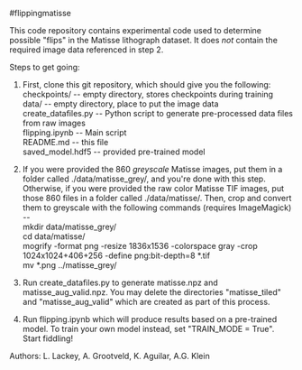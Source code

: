 #flippingmatisse

This code repository contains experimental code used to determine possible "flips" in the Matisse lithograph dataset.  It does *not* contain the required image data referenced in step 2.

Steps to get going:

1. First, clone this git repository, which should give you the following:<br>
    checkpoints/         -- empty directory, stores checkpoints during training<br>
    data/                -- empty directory, place to put the image data<br>
    create_datafiles.py  -- Python script to generate pre-processed data files from raw images<br>
    flipping.ipynb       -- Main script<br>
    README.md            -- this file<br>
    saved_model.hdf5     -- provided pre-trained model<br>

2. If you were provided the 860 *greyscale* Matisse images, put them in a folder called ./data/matisse_grey/, and you're done with this step.  Otherwise, if you were provided the raw color Matisse TIF images, put those 860 files in a folder called ./data/matisse/.  Then, crop and convert them to greyscale with the following commands (requires ImageMagick) --<br>
mkdir data/matisse_grey/<br>
cd data/matisse/<br>
mogrify -format png -resize 1836x1536 -colorspace gray -crop 1024x1024+406+256 -define png:bit-depth=8 *.tif<br>
mv *.png ../matisse_grey/<br>

3. Run create_datafiles.py to generate matisse.npz and matisse_aug_valid.npz.  You may delete the directories "matisse_tiled" and "matisse_aug_valid" which are created as part of this process.

4. Run flipping.ipynb which will produce results based on a pre-trained model.  To train your own model instead, set "TRAIN_MODE = True".  Start fiddling!

Authors: L. Lackey, A. Grootveld, K. Aguilar, A.G. Klein

